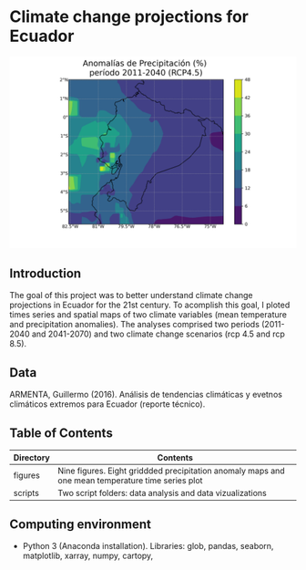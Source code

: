 # Climate change projections for Ecuador

![spatial_example](spatial_example.png)
<!--![time_series](time_series.png) -->

## Introduction

The goal of this project was to better understand climate change projections in Ecuador for the 21st century. To acomplish this goal, I ploted times series
and spatial maps of two climate variables (mean temperature and precipitation anomalies). The analyses comprised two periods (2011-2040 and 2041-2070) 
and two climate change scenarios (rcp 4.5 and rcp 8.5). 

## Data

ARMENTA, Guillermo (2016). Análisis de tendencias climáticas y evetnos climáticos extremos para Ecuador (reporte técnico).

## Table of Contents

| Directory  | Contents  |
|---|---|
|  figures | Nine figures. Eight griddded precipitation anomaly maps and one mean temperature time series plot|
| scripts  | Two script folders: data analysis and data vizualizations|

## Computing environment

* Python 3 (Anaconda installation). Libraries: glob, pandas, seaborn, matplotlib, xarray, numpy, cartopy, 
